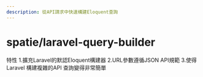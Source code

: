 ```yaml
---
description: 從API請求中快速構建Eloquent查詢
---
```


# spatie/laravel-query-builder

特性 1.擴充Laravel的默認Eloquent構建器 2.URL參數遵循JSON API規範 3.使得Laravel 構建複雜的API 查詢變得非常簡單

